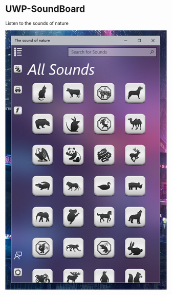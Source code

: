 # UWP-SoundBoard
Listen to the sounds of nature

![PNG](https://github.com/singhwong/UWP-SoundBoard/blob/master/Sound.PNG)
